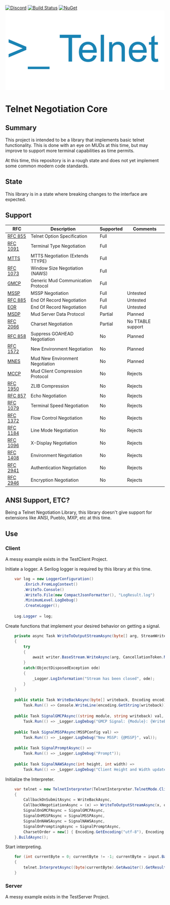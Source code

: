 [![Discord](https://img.shields.io/discord/1193672869104861195?style=for-the-badge)](https://discord.gg/SK2cWERJF7) [![Build Status](https://img.shields.io/github/actions/workflow/status/HarryCordewener/TelnetNegotiationCore/dotnet.yml?style=for-the-badge)](https://github.com/HarryCordewener/TelnetNegotiationCore/actions/workflows/dotnet.yml) [![NuGet](https://img.shields.io/nuget/dt/TelnetNegotiationCore?style=for-the-badge&color=blue)](https://www.nuget.org/packages/TelnetNegotiationCore)
![Larger Logo](LargerLogo.png)

# Telnet Negotiation Core
## Summary
This project is intended to be a library that implements basic telnet functionality. 
This is done with an eye on MUDs at this time, but may improve to support more terminal capabilities as time permits.

At this time, this repository is in a rough state and does not yet implement some common modern code standards. 

## State
This library is in a state where breaking changes to the interface are expected.

## Support
| RFC                                                 | Description                        | Supported  | Comments           |
| --------------------------------------------------- | ---------------------------------- |------------| ------------------ |
| [RFC 855](http://www.faqs.org/rfcs/rfc855.html)     | Telnet Option Specification        | Full       |                    |
| [RFC 1091](http://www.faqs.org/rfcs/rfc1091.html)   | Terminal Type Negotiation          | Full       |                    |
| [MTTS](https://tintin.mudhalla.net/protocols/mtts)  | MTTS Negotiation (Extends TTYPE)   | Full       |                    |
| [RFC 1073](http://www.faqs.org/rfcs/rfc1073.html)   | Window Size Negotiation (NAWS)     | Full       |                    |
| [GMCP](https://tintin.mudhalla.net/protocols/gmcp)  | Generic Mud Communication Protocol | Full       |                    |
| [MSSP](https://tintin.mudhalla.net/protocols/mssp)  | MSSP Negotiation                   | Full       | Untested           |
| [RFC 885](http://www.faqs.org/rfcs/rfc885.html)     | End Of Record Negotiation          | Full       | Untested           | 
| [EOR](https://tintin.mudhalla.net/protocols/eor)    | End Of Record Negotiation          | Full       | Untested           |
| [MSDP](https://tintin.mudhalla.net/protocols/msdp)  | Mud Server Data Protocol           | Partial    | Planned            |
| [RFC 2066](http://www.faqs.org/rfcs/rfc2066.html)   | Charset Negotiation                | Partial    | No TTABLE support  |
| [RFC 858](http://www.faqs.org/rfcs/rfc858.html)     | Suppress GOAHEAD Negotiation       | No         | Planned            |
| [RFC 1572](http://www.faqs.org/rfcs/rfc1572.html)   | New Environment Negotiation        | No         | Planned            |
| [MNES](https://tintin.mudhalla.net/protocols/mnes)  | Mud New Environment Negotiation    | No         | Planned            |
| [MCCP](https://tintin.mudhalla.net/protocols/mccp)  | Mud Client Compression Protocol    | No         | Rejects            |
| [RFC 1950](https://tintin.mudhalla.net/rfc/rfc1950) | ZLIB Compression                   | No         | Rejects            |
| [RFC 857](http://www.faqs.org/rfcs/rfc857.html)     | Echo Negotiation                   | No         | Rejects            |
| [RFC 1079](http://www.faqs.org/rfcs/rfc1079.html)   | Terminal Speed Negotiation         | No         | Rejects            |
| [RFC 1372](http://www.faqs.org/rfcs/rfc1372.html)   | Flow Control Negotiation           | No         | Rejects            |
| [RFC 1184](http://www.faqs.org/rfcs/rfc1184.html)   | Line Mode Negotiation              | No         | Rejects            |
| [RFC 1096](http://www.faqs.org/rfcs/rfc1096.html)   | X-Display Negotiation              | No         | Rejects            |
| [RFC 1408](http://www.faqs.org/rfcs/rfc1408.html)   | Environment Negotiation            | No         | Rejects            | 
| [RFC 2941](http://www.faqs.org/rfcs/rfc2941.html)   | Authentication Negotiation         | No         | Rejects            |
| [RFC 2946](http://www.faqs.org/rfcs/rfc2946.html)   | Encryption Negotiation             | No         | Rejects            |

## ANSI Support, ETC?
Being a Telnet Negotiation Library, this library doesn't give support for extensions like ANSI, Pueblo, MXP, etc at this time.

## Use 
### Client
A messy example exists in the TestClient Project.

Initiate a logger. A Serilog logger is required by this library at this time.
```csharp
	var log = new LoggerConfiguration()
		.Enrich.FromLogContext()
		.WriteTo.Console()
		.WriteTo.File(new CompactJsonFormatter(), "LogResult.log")
		.MinimumLevel.LogDebug()
		.CreateLogger();

	Log.Logger = log;
```

Create functions that implement your desired behavior on getting a signal.
```csharp
	private async Task WriteToOutputStreamAsync(byte[] arg, StreamWriter writer)
	{
		try 
		{ 
			await writer.BaseStream.WriteAsync(arg, CancellationToken.None);
		}
		catch(ObjectDisposedException ode)
		{
			_Logger.LogInformation("Stream has been closed", ode);
		}
	}

	public static Task WriteBackAsync(byte[] writeback, Encoding encoding) =>
		Task.Run(() => Console.WriteLine(encoding.GetString(writeback)));

	public Task SignalGMCPAsync((string module, string writeback) val, Encoding encoding) =>
		Task.Run(() => _Logger.LogDebug("GMCP Signal: {Module}: {WriteBack}", val.module, val.writeback));

	public Task SignalMSSPAsync(MSSPConfig val) =>
		Task.Run(() => _Logger.LogDebug("New MSSP: {@MSSP}", val));

	public Task SignalPromptAsync() =>
		Task.Run(() => _Logger.LogDebug("Prompt"));

	public Task SignalNAWSAsync(int height, int width) => 
		Task.Run(() => _Logger.LogDebug("Client Height and Width updated: {Height}x{Width}", height, width));
```

Initialize the Interpreter.
```csharp
	var telnet = new TelnetInterpreter(TelnetInterpreter.TelnetMode.Client, _Logger.ForContext<TelnetInterpreter>())
	{
		CallbackOnSubmitAsync = WriteBackAsync,
		CallbackNegotiationAsync = (x) => WriteToOutputStreamAsync(x, output),
		SignalOnGMCPAsync = SignalGMCPAsync,
		SignalOnMSSPAsync = SignalMSSPAsync,
		SignalOnNAWSAsync = SignalNAWSAsync,
		SignalOnPromptingAsync = SignalPromptAsync,
		CharsetOrder = new[] { Encoding.GetEncoding("utf-8"), Encoding.GetEncoding("iso-8859-1") }
	}.BuildAsync();
```

Start interpreting.
```csharp
	for (int currentByte = 0; currentByte != -1; currentByte = input.BaseStream.ReadByte())
	{
		telnet.InterpretAsync((byte)currentByte).GetAwaiter().GetResult();
	}
```

### Server
A messy example exists in the TestServer Project.
